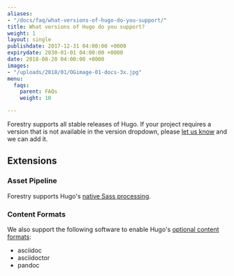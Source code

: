 ```yaml
---
aliases:
- "/docs/faq/what-versions-of-hugo-do-you-support/"
title: What versions of Hugo do you support?
weight: 1
layout: single
publishdate: 2017-12-31 04:00:00 +0000
expirydate: 2030-01-01 04:00:00 +0000
date: 2018-08-20 04:00:00 +0000
images:
- "/uploads/2018/01/OGimage-01-docs-3x.jpg"
menu:
  faqs:
    parent: FAQs
    weight: 10

---
```

Forestry supports all stable releases of Hugo. If your project requires a version that is not available in the version dropdown, please [let us know](/support/) and we can add it.

## Extensions

### Asset Pipeline

Forestry supports Hugo's [native Sass processing](https://gohugo.io/hugo-pipes/scss-sass/).

### Content Formats

We also support the following software to enable Hugo's [optional content formats](https://gohugo.io/content-management/formats/#additional-formats-through-external-helpers):

* asciidoc
* asciidoctor
* pandoc